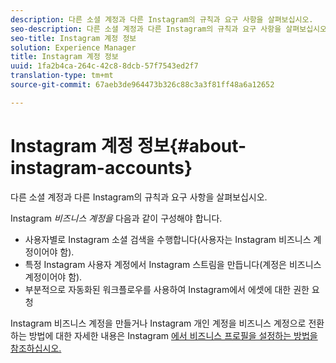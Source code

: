 ```yaml
---
description: 다른 소셜 계정과 다른 Instagram의 규칙과 요구 사항을 살펴보십시오.
seo-description: 다른 소셜 계정과 다른 Instagram의 규칙과 요구 사항을 살펴보십시오.
seo-title: Instagram 계정 정보
solution: Experience Manager
title: Instagram 계정 정보
uuid: 1fa2b4ca-264c-42c8-8dcb-57f7543ed2f7
translation-type: tm+mt
source-git-commit: 67aeb3de964473b326c88c3a3f81ff48a6a12652

---
```



# Instagram 계정 정보{#about-instagram-accounts}

다른 소셜 계정과 다른 Instagram의 규칙과 요구 사항을 살펴보십시오.

Instagram *비즈니스 계정을* 다음과 같이 구성해야 합니다.

* 사용자별로 Instagram 소셜 검색을 수행합니다(사용자는 Instagram 비즈니스 계정이어야 함).
* 특정 Instagram 사용자 계정에서 Instagram 스트림을 만듭니다(계정은 비즈니스 계정이어야 함).
* 부분적으로 자동화된 워크플로우를 사용하여 Instagram에서 에셋에 대한 권한 요청

Instagram 비즈니스 계정을 만들거나 Instagram 개인 계정을 비즈니스 계정으로 전환하는 방법에 대한 자세한 내용은 Instagram [에서 비즈니스 프로필을 설정하는 방법을 참조하십시오.](https://www.facebook.com/help/502981923235522)
